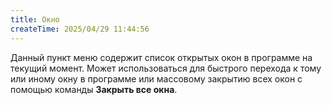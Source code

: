 ```yaml
---
title: Окно
createTime: 2025/04/29 11:44:56
---
```

Данный пункт меню содержит список открытых окон в программе на текущий момент. Может использоваться для быстрого перехода к тому или иному окну в программе или массовому закрытию всех окон с помощью команды **Закрыть все окна**.
